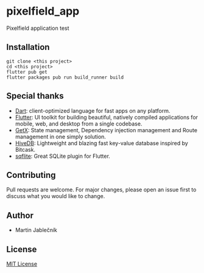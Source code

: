 # pixelfield_app
Pixelfield application test


## Installation

  ```
  git clone <this project>
  cd <this project>
  flutter pub get
  flutter packages pub run build_runner build
  ```
  

## Special thanks

 - [Dart](https://dart.dev/): client-optimized language for fast apps on any platform.
 - [Flutter](https://flutter.dev/): UI toolkit for building beautiful, natively compiled applications for mobile, web, and desktop from a single codebase.
 - [GetX](https://pub.dev/packages/get): State management, Dependency injection management and Route management in one simply solution.
 - [HiveDB](https://hivedb.dev/): Lightweight and blazing fast key-value database inspired by Bitcask.
 - [sqflite](https://pub.dev/packages/sqflite): Great SQLite plugin for Flutter.



## Contributing
Pull requests are welcome. For major changes, please open an issue first to discuss what you would like to change.


## Author
 - Martin Jablečník


## License
[MIT License](https://choosealicense.com/licenses/mit/)
